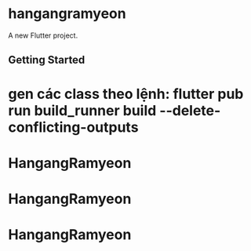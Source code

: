 # hangangramyeon

A new Flutter project.

## Getting Started

# gen các class theo lệnh: flutter pub run build_runner build --delete-conflicting-outputs
# HangangRamyeon
# HangangRamyeon
# HangangRamyeon
